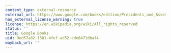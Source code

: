 ```yaml
---
content_type: external-resource
external_url: https://www.google.com/books/edition/Presidents_and_Assemblies/ZMuFhQ75b64C?hl=en&gbpv=1
has_external_license_warning: true
license: https://en.wikipedia.org/wiki/All_rights_reserved
status: ''
title: Google Books
uid: 9ed57a82-1381-4fef-ad52-ede0471dbaf4
wayback_url: ''
---
```

